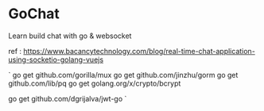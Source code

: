 # GoChat
Learn build chat with go &amp; websocket 

ref : https://www.bacancytechnology.com/blog/real-time-chat-application-using-socketio-golang-vuejs


`
go get github.com/gorilla/mux
go get github.com/jinzhu/gorm
go get github.com/lib/pq
go get golang.org/x/crypto/bcrypt


go get github.com/dgrijalva/jwt-go
`
